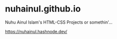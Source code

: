# nuhainul.github.io
Nuhu Ainul Islam's HTML-CSS Projects or somethin'...

<a href="https://nuhainul.hashnode.dev/">https://nuhainul.hashnode.dev/</a>

